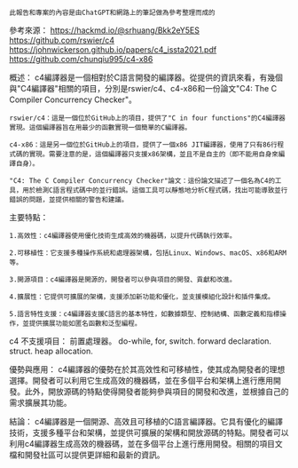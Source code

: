     此報告和專案的內容是由ChatGPT和網路上的筆記做為參考整理而成的

參考來源：
    https://hackmd.io/@srhuang/Bkk2eY5ES
    https://github.com/rswier/c4
    https://johnwickerson.github.io/papers/c4_issta2021.pdf
    https://github.com/chunqiu995/c4-x86

概述：
    c4編譯器是一個相對於C語言開發的編譯器。從提供的資訊來看，有幾個與"C4編譯器"相關的項目，分別是rswier/c4、c4-x86和一份論文"C4: The C Compiler Concurrency Checker"。

    rswier/c4：這是一個位於GitHub上的項目，提供了"C in four functions"的C4編譯器實現。這個編譯器旨在用最少的函數實現一個簡單的C編譯器。

    c4-x86：這是另一個位於GitHub上的項目，提供了一個x86 JIT編譯器，使用了只有86行程式碼的實現。需要注意的是，這個編譯器只支援x86架構，並且不是自主的（即不能用自身來編譯自身）。

    "C4: The C Compiler Concurrency Checker"論文：這份論文描述了一個名為C4的工具，用於檢測C語言程式碼中的並行錯誤。這個工具可以靜態地分析C程式碼，找出可能導致並行錯誤的問題，並提供相關的警告和建議。

主要特點：

    1.高效性：c4編譯器使用優化技術生成高效的機器碼，以提升代碼執行效率。

    2.可移植性：它支援多種操作系統和處理器架構，包括Linux、Windows、macOS、x86和ARM等。

    3.開源項目：c4編譯器是開源的，開發者可以參與項目的開發、貢獻和改進。

    4.擴展性：它提供可擴展的架構，支援添加新功能和優化，並支援模組化設計和插件集成。

    5.語言特性支援：c4編譯器支援C語言的基本特性，如數據類型、控制結構、函數定義和指標操作，並提供擴展功能如匿名函數和泛型編程。

c4 不支援項目：
    前置處理器。
    do-while, for, switch.
    forward declaration.
    struct.
    heap allocation.

優勢與應用：
    c4編譯器的優勢在於其高效性和可移植性，使其成為開發者的理想選擇。開發者可以利用它生成高效的機器碼，並在多個平台和架構上進行應用開發。此外，開放源碼的特點使得開發者能夠參與項目的開發和改進，並根據自己的需求擴展其功能。

結論：
    c4編譯器是一個開源、高效且可移植的C語言編譯器。它具有優化的編譯技術，支援多種平台和架構，並提供可擴展的架構和開放源碼的特點。開發者可以利用c4編譯器生成高效的機器碼，並在多個平台上進行應用開發。相關的項目文檔和開發社區可以提供更詳細和最新的資訊。
